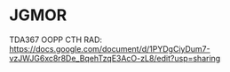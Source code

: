 # JGMOR
TDA367 OOPP CTH
RAD: https://docs.google.com/document/d/1PYDgCiyDum7-vzJWJG6xc8r8De_BqehTzqE3AcO-zL8/edit?usp=sharing
